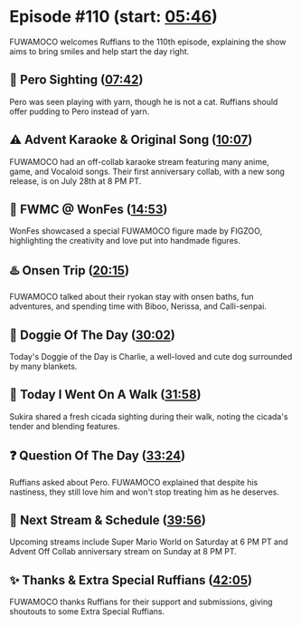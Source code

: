 # Episode #110 (start: [05:46](https://youtu.be/5273X0y2R_Q?t=05m46s))

FUWAMOCO welcomes Ruffians to the 110th episode, explaining the show aims to bring smiles and help start the day right.

## 👀 Pero Sighting ([07:42](https://youtu.be/5273X0y2R_Q?t=07m42s))

Pero was seen playing with yarn, though he is not a cat. Ruffians should offer pudding to Pero instead of yarn.

## ⚠️ Advent Karaoke & Original Song ([10:07](https://youtu.be/5273X0y2R_Q?t=10m07s))

FUWAMOCO had an off-collab karaoke stream featuring many anime, game, and Vocaloid songs. Their first anniversary collab, with a new song release, is on July 28th at 8 PM PT.

## 🎨 FWMC @ WonFes ([14:53](https://youtu.be/5273X0y2R_Q?t=14m53s))

WonFes showcased a special FUWAMOCO figure made by FIGZOO, highlighting the creativity and love put into handmade figures.

## ♨️ Onsen Trip ([20:15](https://youtu.be/5273X0y2R_Q?t=20m15s))

FUWAMOCO talked about their ryokan stay with onsen baths, fun adventures, and spending time with Biboo, Nerissa, and Calli-senpai.

## 🐶 Doggie Of The Day ([30:02](https://youtu.be/5273X0y2R_Q?t=30m02s))

Today's Doggie of the Day is Charlie, a well-loved and cute dog surrounded by many blankets.

## 🚶 Today I Went On A Walk ([31:58](https://youtu.be/5273X0y2R_Q?t=31m58s))

Sukira shared a fresh cicada sighting during their walk, noting the cicada's tender and blending features.

## ❓ Question Of The Day ([33:24](https://youtu.be/5273X0y2R_Q?t=33m24s))

Ruffians asked about Pero. FUWAMOCO explained that despite his nastiness, they still love him and won't stop treating him as he deserves.

## 📅 Next Stream & Schedule ([39:56](https://youtu.be/5273X0y2R_Q?t=39m56s))

Upcoming streams include Super Mario World on Saturday at 6 PM PT and Advent Off Collab anniversary stream on Sunday at 8 PM PT.

## ✨ Thanks & Extra Special Ruffians ([42:05](https://youtu.be/5273X0y2R_Q?t=42m05s))

FUWAMOCO thanks Ruffians for their support and submissions, giving shoutouts to some Extra Special Ruffians.
